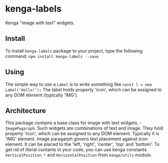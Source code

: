# kenga-labels
Kenga "image with text" widgets.

## Install
To install `kenga-labels` package to your project, type the following command:
`npm install kenga-labels --save`

## Using
The simple way to use a `Label` is to write something like `const l = new Label('Hello!');`
The label holds property 'icon', which can be assigned to any DOM element (typically 'IMG').

## Architecture
This package contains a base class for image with text widgets, - `ImagePagaraph`.
Such widgets are combinations of text and image. They hold property 'icon', which can be assigned to any DOM element.
Typically it is 'IMG' element. Image paragarph govens text placement against icon element. It can be placed to the 'left, 'right', 'center', 'top' and 'bottom'.
To get rid of literal contants in your code, you can use kenga constants `VerticalPosition.*` and `HorizontalPosition` from `kenga/utils` module.
